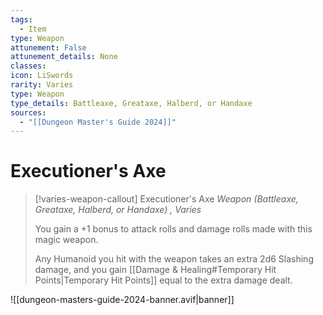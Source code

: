 ```yaml
---
tags:
  - Item
type: Weapon
attunement: False
attunement_details: None
classes:
icon: LiSwords
rarity: Varies
type: Weapon
type_details: Battleaxe, Greataxe, Halberd, or Handaxe
sources: 
  - "[[Dungeon Master's Guide 2024]]"
---
```

# Executioner's Axe
>[!varies-weapon-callout] Executioner's Axe
>_Weapon (Battleaxe, Greataxe, Halberd, or Handaxe) , Varies_
>
>You gain a +1 bonus to attack rolls and damage rolls made with this magic weapon.
>
>Any Humanoid you hit with the weapon takes an extra 2d6 Slashing damage, and you gain [[Damage & Healing#Temporary Hit Points\|Temporary Hit Points]] equal to the extra damage dealt.
>


![[dungeon-masters-guide-2024-banner.avif|banner]]